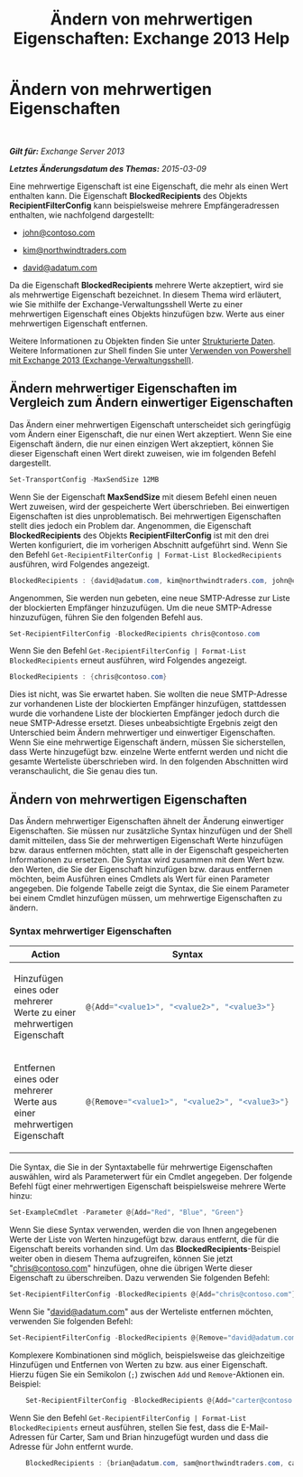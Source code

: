 ﻿---
title: 'Ändern von mehrwertigen Eigenschaften: Exchange 2013 Help'
TOCTitle: Ändern von mehrwertigen Eigenschaften
ms:assetid: dc2c1062-ad79-404b-8da3-5b5798dbb73b
ms:mtpsurl: https://technet.microsoft.com/de-de/library/Bb684908(v=EXCHG.150)
ms:contentKeyID: 50476860
ms.date: 05/22/2018
mtps_version: v=EXCHG.150
ms.translationtype: MT
---

# Ändern von mehrwertigen Eigenschaften

 

_**Gilt für:** Exchange Server 2013_

_**Letztes Änderungsdatum des Themas:** 2015-03-09_

Eine mehrwertige Eigenschaft ist eine Eigenschaft, die mehr als einen Wert enthalten kann. Die Eigenschaft **BlockedRecipients** des Objekts **RecipientFilterConfig** kann beispielsweise mehrere Empfängeradressen enthalten, wie nachfolgend dargestellt:

  - john@contoso.com

  - kim@northwindtraders.com

  - david@adatum.com

Da die Eigenschaft **BlockedRecipients** mehrere Werte akzeptiert, wird sie als mehrwertige Eigenschaft bezeichnet. In diesem Thema wird erläutert, wie Sie mithilfe der Exchange-Verwaltungsshell Werte zu einer mehrwertigen Eigenschaft eines Objekts hinzufügen bzw. Werte aus einer mehrwertigen Eigenschaft entfernen.

Weitere Informationen zu Objekten finden Sie unter [Strukturierte Daten](https://technet.microsoft.com/de-de/library/aa996386\(v=exchg.150\)). Weitere Informationen zur Shell finden Sie unter [Verwenden von Powershell mit Exchange 2013 (Exchange-Verwaltungsshell)](https://technet.microsoft.com/de-de/library/bb123778\(v=exchg.150\)).

## Ändern mehrwertiger Eigenschaften im Vergleich zum Ändern einwertiger Eigenschaften

Das Ändern einer mehrwertigen Eigenschaft unterscheidet sich geringfügig vom Ändern einer Eigenschaft, die nur einen Wert akzeptiert. Wenn Sie eine Eigenschaft ändern, die nur einen einzigen Wert akzeptiert, können Sie dieser Eigenschaft einen Wert direkt zuweisen, wie im folgenden Befehl dargestellt.

```powershell
Set-TransportConfig -MaxSendSize 12MB
```

Wenn Sie der Eigenschaft **MaxSendSize** mit diesem Befehl einen neuen Wert zuweisen, wird der gespeicherte Wert überschrieben. Bei einwertigen Eigenschaften ist dies unproblematisch. Bei mehrwertigen Eigenschaften stellt dies jedoch ein Problem dar. Angenommen, die Eigenschaft **BlockedRecipients** des Objekts **RecipientFilterConfig** ist mit den drei Werten konfiguriert, die im vorherigen Abschnitt aufgeführt sind. Wenn Sie den Befehl `Get-RecipientFilterConfig | Format-List BlockedRecipients` ausführen, wird Folgendes angezeigt.

```powershell
BlockedRecipients : {david@adatum.com, kim@northwindtraders.com, john@contoso.com}
```

Angenommen, Sie werden nun gebeten, eine neue SMTP-Adresse zur Liste der blockierten Empfänger hinzuzufügen. Um die neue SMTP-Adresse hinzuzufügen, führen Sie den folgenden Befehl aus.

```powershell
Set-RecipientFilterConfig -BlockedRecipients chris@contoso.com
```

Wenn Sie den Befehl `Get-RecipientFilterConfig | Format-List BlockedRecipients` erneut ausführen, wird Folgendes angezeigt.

```powershell
BlockedRecipients : {chris@contoso.com}
```

Dies ist nicht, was Sie erwartet haben. Sie wollten die neue SMTP-Adresse zur vorhandenen Liste der blockierten Empfänger hinzufügen, stattdessen wurde die vorhandene Liste der blockierten Empfänger jedoch durch die neue SMTP-Adresse ersetzt. Dieses unbeabsichtigte Ergebnis zeigt den Unterschied beim Ändern mehrwertiger und einwertiger Eigenschaften. Wenn Sie eine mehrwertige Eigenschaft ändern, müssen Sie sicherstellen, dass Werte hinzugefügt bzw. einzelne Werte entfernt werden und nicht die gesamte Werteliste überschrieben wird. In den folgenden Abschnitten wird veranschaulicht, die Sie genau dies tun.

## Ändern von mehrwertigen Eigenschaften

Das Ändern mehrwertiger Eigenschaften ähnelt der Änderung einwertiger Eigenschaften. Sie müssen nur zusätzliche Syntax hinzufügen und der Shell damit mitteilen, dass Sie der mehrwertigen Eigenschaft Werte hinzufügen bzw. daraus entfernen möchten, statt alle in der Eigenschaft gespeicherten Informationen zu ersetzen. Die Syntax wird zusammen mit dem Wert bzw. den Werten, die Sie der Eigenschaft hinzufügen bzw. daraus entfernen möchten, beim Ausführen eines Cmdlets als Wert für einen Parameter angegeben. Die folgende Tabelle zeigt die Syntax, die Sie einem Parameter bei einem Cmdlet hinzufügen müssen, um mehrwertige Eigenschaften zu ändern.

### Syntax mehrwertiger Eigenschaften

<table>
<colgroup>
<col style="width: 50%" />
<col style="width: 50%" />
</colgroup>
<thead>
<tr class="header">
<th>Action</th>
<th>Syntax</th>
</tr>
</thead>
<tbody>
<tr class="odd">
<td><p>Hinzufügen eines oder mehrerer Werte zu einer mehrwertigen Eigenschaft</p></td>
<td>

```powershell
@{Add="<value1>", "<value2>", "<value3>"}
```

</td>
</tr>
<tr class="even">
<td><p>Entfernen eines oder mehrerer Werte aus einer mehrwertigen Eigenschaft</p></td>
<td>

```powershell
@{Remove="<value1>", "<value2>", "<value3>"}
```

</td>
</tr>
</tbody>
</table>


Die Syntax, die Sie in der Syntaxtabelle für mehrwertige Eigenschaften auswählen, wird als Parameterwert für ein Cmdlet angegeben. Der folgende Befehl fügt einer mehrwertigen Eigenschaft beispielsweise mehrere Werte hinzu:

```powershell
Set-ExampleCmdlet -Parameter @{Add="Red", "Blue", "Green"}
```

Wenn Sie diese Syntax verwenden, werden die von Ihnen angegebenen Werte der Liste von Werten hinzugefügt bzw. daraus entfernt, die für die Eigenschaft bereits vorhanden sind. Um das **BlockedRecipients**-Beispiel weiter oben in diesem Thema aufzugreifen, können Sie jetzt "chris@contoso.com" hinzufügen, ohne die übrigen Werte dieser Eigenschaft zu überschreiben. Dazu verwenden Sie folgenden Befehl:

```powershell
Set-RecipientFilterConfig -BlockedRecipients @{Add="chris@contoso.com"}
```

Wenn Sie "david@adatum.com" aus der Werteliste entfernen möchten, verwenden Sie folgenden Befehl:

```powershell
Set-RecipientFilterConfig -BlockedRecipients @{Remove="david@adatum.com"}
```

Komplexere Kombinationen sind möglich, beispielsweise das gleichzeitige Hinzufügen und Entfernen von Werten zu bzw. aus einer Eigenschaft. Hierzu fügen Sie ein Semikolon (`;`) zwischen `Add` und `Remove`-Aktionen ein. Beispiel:

```powershell
    Set-RecipientFilterConfig -BlockedRecipients @{Add="carter@contoso.com", "sam@northwindtraders.com", "brian@adatum.com"; Remove="john@contoso.com"}
```

Wenn Sie den Befehl `Get-RecipientFilterConfig | Format-List BlockedRecipients` erneut ausführen, stellen Sie fest, dass die E-Mail-Adressen für Carter, Sam und Brian hinzugefügt wurden und dass die Adresse für John entfernt wurde.

```powershell
    BlockedRecipients : {brian@adatum.com, sam@northwindtraders.com, carter@contoso.com, chris@contoso.com, kim@northwindtraders.com}
```
